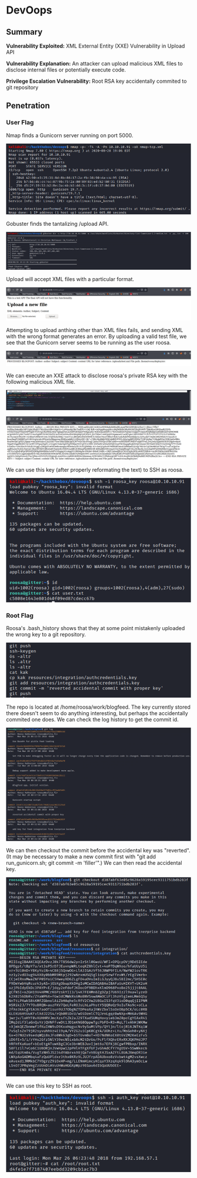 # DevOops

## Summary

**Vulnerability Exploited:** XML External Entity (XXE) Vulnerability in Upload API

**Vulnerability Explanation:** An attacker can upload malicious XML files to disclose internal files or potentially execute code.

**Privilege Escalation Vulnerability:** Root RSA key accidentally commited to git repository

## Penetration

### User Flag

Nmap finds a Gunicorn server running on port 5000.

![](screenshots/nmap-tcp.png)

Gobuster finds the tantalizing /upload API.

![](screenshots/gobuster.png)

Upload will accept XML files with a particular format.

![](screenshots/upload.png)

Attempting to upload anthing other than XML files fails, and sending XML with the wrong format generates an error. By uploading a valid test file, we see that the Gunicorn server seems to be running as the user roosa.

![](screenshots/successful-upload.png)

We can execute an XXE attack to disclose roosa's private RSA key with the following malicious XML file.

![](screenshots/xxe-steal-key.png)

![](screenshots/stolen-key.png)

We can use this key (after properly reformating the text) to SSH as roosa.

![](screenshots/roosa-proof.png)

### Root Flag

Roosa's .bash_history shows that they at some point mistakenly uploaded the wrong key to a git repository.

![](screenshots/history-key.png)

The repo is located at /home/roosa/work/blogfeed. The key currently stored there doesn't seem to do anything interesting, but perhaps the accidentally commited one does. We can check the log history to get the commit id.

![](screenshots/git-log.png)

We can then checkout the commit before the accidental key was "reverted". (It may be necessary to make a new commit first with "git add run_gunicorn.sh; git commit -m 'filler'".) We can then read the accidental key.

![](screenshots/git-checkout.png)

We can use this key to SSH as root.

![](screenshots/root-proof.png)